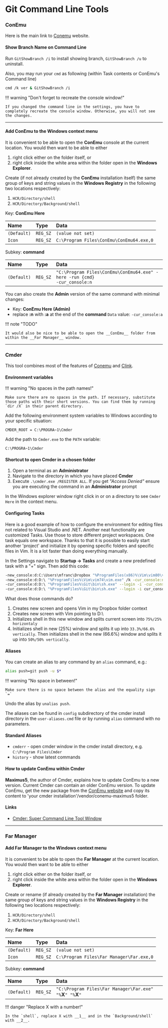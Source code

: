 # Git Command Line Tools

### ConEmu

Here is the main link to [Conemu](https://conemu.github.io/) website. 

#### Show Branch Name on Command Line

Run `GitShowBranch /i` to install showing branch, `GitShowBranch /u` to uninstall.

Also, you may run your `cmd` as following (within Task contents or ConEmu's Command line)

```bash
cmd /k ver & GitShowBranch /i
```

!!! warning "Don't forget to recreate the console window!"

    If you changed the command line in the settings, you have to completely recreate the console window. Otherwise, you will not see the changes.

---

#### Add ConEmu to the Windows context menu

It is convenient to be able to open the __ConEmu__ console at the current location. You would then want to be able to either

1. right click either on the folder itself, or 
2. right click inside the white area within the folder open in the __Windows Explorer__.

Create (if not already created by the __ConEmu__ installation itself) the same group of keys and string values in the __Windows Registry__ in the following two locations respectively:

1. `HCR/Directory/shell`
2. `HCR/Directory/Background/shell`

Key: __ConEmu Here__

| Name        | Type     | Data                                     |
| :---------- | :------- | :--------------------------------------- |
| `(Default)` | `REG_SZ` | `(value not set)`                        |
| `Icon`      | `REG_SZ` | `C:\Program Files\ConEmu\ConEmu64.exe,0` |

Subkey: __command__

| Name        | Type     | Data                                                                          |
| :---------- | :------- | :---------------------------------------------------------------------------- |
| `(Default)` | `REG_SZ` | `"C:\Program Files\ConEmu\ConEmu64.exe" -here -run {cmd}`<br>`-cur_console:n` |

You can also create the __Admin__ version of the same command with minimal changes:

* Key: __ConEmu Here (Admin)__
* replace __:n__ with __:a__ at the end of the __command__ `Data` value: `-cur_console:a`

!!! note "TODO"

    It would also be nice to be able to open the __ConEmu__ folder from within the __Far Manager__ window.

---

### Cmder

This tool combines most of the features of [Conemu](#conemu) and [Clink](https://mridgers.github.io/clink/).

#### Environment variables

!!! warning "No spaces in the path names!"

    Make sure there are no spaces in the path. If necessary, substitute those paths with their short versions. You can find them by running `dir /X` in their parent directory.

Add the following environment system variables to Windows according to your specific situation:

`CMDER_ROOT = C:\PROGRA~1\Cmder`

Add the path to `Cmder.exe` to the `PATH` variable:

`C:\PROGRA~1\Cmder`

#### Shortcut to open Cmder in a chosen folder

1. Open a terminal as an __Administrator__
2. Navigate to the directory in which you have placed __Cmder__
3. Execute `.\cmder.exe /REGISTER ALL`. If you get _"Access Denied"_ ensure you are executing the command in an __Administrator__ prompt

In the Windows explorer window right click in or on a directory to see `Cmder Here` in the context menu.

#### Configuring Tasks

Here is a good example of how to configure the environment for editing files not related to Visual Studio and .NET. Another neat functionality are customized Tasks. Use those to store different project workspaces. One task equals one workspace. Thanks to that it is possible to easily start another 'project' and initialize it by opening specific folders and specific files in Vim. It is a lot faster than doing everything manually.

In the Settings navigate to __Startup -> Tasks__ and create a new predefined task with a "+" sign. Then add this code:

```bash
-new_console:d:C:\Users\mfranc\Dropbox "%ProgramFiles(x86)%\Vim\vim80\vim.exe" /k
-new_console:d:D:\ "%ProgramFiles%\Vim\vim74\vim.exe" /k -cur_console:n
-cur_console:d:D:\ "%ProgramFiles%\Git\bin\sh.exe" --login -i -cur_console:n:sT25V
-cur_console:d:D:\ "%ProgramFiles%\Git\bin\sh.exe" --login -i cur_console:n:sT66H cmd.exe -new_console:d:D:\ -i -cur_console:n:sT50H
```

What does those commands do? 

1. Creates new screen and opens Vim in my Dropbox folder context
2. Creates new screen with Vim pointing to D:\
3. Initializes shell in this new window and splits current screen into `75%/25% horizontaly`
4. Initializes shell in new (25%) window and splits it up into `33.3%/66.6% vertically`. Then initializes shell in the new (66.6%) window and splits it up into `50%/50% vertically`.

#### Aliases

You can create an alias to any command by an `alias` command, e.g.:

```bash
alias push=git push -u $*
```

!!! warning "No space in between!"

    Make sure there is no space between the alias and the equality sign `=`

Undo the alias by `unalias push`.

The aliases can be found in `config` subdirectory of the cmder install directory in the `user-aliases.cmd` file or by running `alias` command with no parameters.

#### Standard Aliases

* `cmderr` - open cmder window in the cmder install directory, e.g. `C:\Program Files\Cmder`
* `history` - show latest commands

#### How to update ConEmu within Cmder

__Maximus5__, the author of Cmder, explains how to update ConEmu to a new version. Current Cmder can contain an older ConEmu version. To update ConEmu, get the new package from the [ConEmu website](https://conemu.github.io) and copy its content to 'your cmder installation'/vendor/conemu-maximus5 folder.

#### Links

* [Cmder: Super Command Line Tool Window](https://www.youtube.com/watch?v=ncBPkuhpszY)

---

### Far Manager

#### Add Far Manager to the Windows context menu

It is convenient to be able to open the __Far Manager__ at the current location. You would then want to be able to either

1. right click either on the folder itself, or 
2. right click inside the white area within the folder open in the __Windows Explorer__.

Create or rename (if already created by the __Far Manager__ installation) the same group of keys and string values in the __Windows Registry__ in the following two locations respectively:

1. `HCR/Directory/shell`
2. `HCR/Directory/Background/shell`

Key: __Far Here__

| Name        | Type     | Data                                     |
| :---------- | :------- | :--------------------------------------- |
| `(Default)` | `REG_SZ` | `(value not set)`                        |
| `Icon`      | `REG_SZ` | `C:\Program Files\Far Manager\Far.exe,0` |

Subkey: __command__

| Name        | Type     | Data                                                             |
| :---------- | :------- | :--------------------------------------------------------------- |
| `(Default)` | `REG_SZ` | `"C:\Program Files\Far Manager\Far.exe"` `"%`__X__`" "%`__X__`"` |

!!! danger "Replace X with a number!"

    In the `shell`, replace X with __1__ and in the `Background/shell` with __2__.

